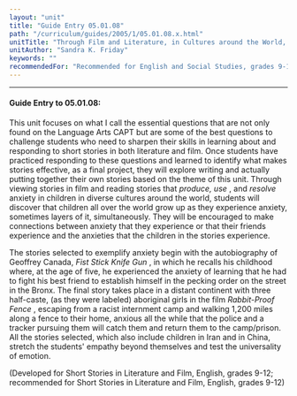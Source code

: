 ```yaml
---
layout: "unit"
title: "Guide Entry 05.01.08"
path: "/curriculum/guides/2005/1/05.01.08.x.html"
unitTitle: "Through Film and Literature, in Cultures around the World, Children Grow up on Anxiety"
unitAuthor: "Sandra K. Friday"
keywords: ""
recommendedFor: "Recommended for English and Social Studies, grades 9-12."
---
```

<body>
<hr/>
<h4>
Guide Entry to 05.01.08:
</h4>
<p>
This unit focuses on what I call the essential questions that are not only found on the Language Arts CAPT but are some of the best questions to challenge students who need to sharpen their skills in learning about and responding to short stories in both literature and film. Once students have practiced responding to these questions and learned to identify what makes stories effective, as a final project, they will explore writing and actually putting together their own stories based on the theme of this unit. Through viewing stories in film and reading stories that
<i>
produce, use
</i>
, and
<i>
resolve
</i>
anxiety in children in diverse cultures around the world, students will discover that children all over the world grow up as they experience anxiety, sometimes layers of it, simultaneously. They will be encouraged to make connections between anxiety that they experience or that their friends experience and the anxieties that the children in the stories experience.
</p>
<p>
The stories selected to exemplify anxiety begin with the autobiography of Geoffrey Canada,
<i>
Fist Stick Knife Gun
</i>
, in which he recalls his childhood where, at the age of five, he experienced the anxiety of learning that he had to fight his best friend to establish himself in the pecking order on the street in the Bronx. The final story takes place in a distant continent with three half-caste, (as they were labeled) aboriginal girls in the film
<i>
Rabbit-Proof Fence
</i>
, escaping from a racist internment camp and walking 1,200 miles along a fence to their home, anxious all the while that the police and a tracker pursuing them will catch them and return them to the camp/prison. All the stories selected, which also include children in Iran and in China, stretch the students' empathy beyond themselves and test the universality of emotion.
</p>
<p>
(Developed for Short Stories in Literature and Film, English, grades 9-12; recommended for
Short Stories in Literature and Film, English, grades 9-12)
</p>
</body>
